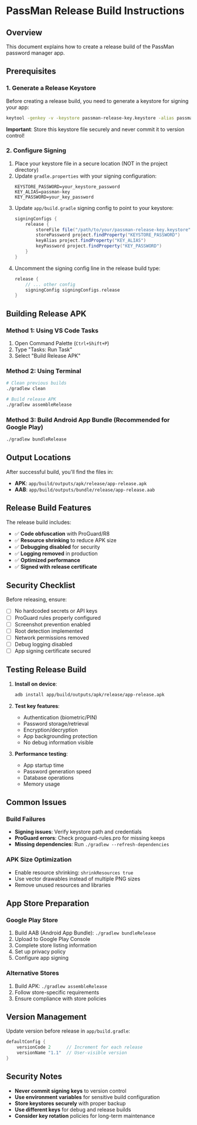 # PassMan Release Build Instructions

## Overview
This document explains how to create a release build of the PassMan password manager app.

## Prerequisites

### 1. Generate a Release Keystore
Before creating a release build, you need to generate a keystore for signing your app:

```bash
keytool -genkey -v -keystore passman-release-key.keystore -alias passman-key -keyalg RSA -keysize 2048 -validity 10000
```

**Important**: Store this keystore file securely and never commit it to version control!

### 2. Configure Signing
1. Place your keystore file in a secure location (NOT in the project directory)
2. Update `gradle.properties` with your signing configuration:
   ```properties
   KEYSTORE_PASSWORD=your_keystore_password
   KEY_ALIAS=passman-key
   KEY_PASSWORD=your_key_password
   ```
3. Update `app/build.gradle` signing config to point to your keystore:
   ```gradle
   signingConfigs {
       release {
           storeFile file("/path/to/your/passman-release-key.keystore")
           storePassword project.findProperty("KEYSTORE_PASSWORD")
           keyAlias project.findProperty("KEY_ALIAS")
           keyPassword project.findProperty("KEY_PASSWORD")
       }
   }
   ```
4. Uncomment the signing config line in the release build type:
   ```gradle
   release {
       // ... other config
       signingConfig signingConfigs.release
   }
   ```

## Building Release APK

### Method 1: Using VS Code Tasks
1. Open Command Palette (`Ctrl+Shift+P`)
2. Type "Tasks: Run Task"
3. Select "Build Release APK"

### Method 2: Using Terminal
```bash
# Clean previous builds
./gradlew clean

# Build release APK
./gradlew assembleRelease
```

### Method 3: Build Android App Bundle (Recommended for Google Play)
```bash
./gradlew bundleRelease
```

## Output Locations

After successful build, you'll find the files in:
- **APK**: `app/build/outputs/apk/release/app-release.apk`
- **AAB**: `app/build/outputs/bundle/release/app-release.aab`

## Release Build Features

The release build includes:
- ✅ **Code obfuscation** with ProGuard/R8
- ✅ **Resource shrinking** to reduce APK size
- ✅ **Debugging disabled** for security
- ✅ **Logging removed** in production
- ✅ **Optimized performance**
- ✅ **Signed with release certificate**

## Security Checklist

Before releasing, ensure:
- [ ] No hardcoded secrets or API keys
- [ ] ProGuard rules properly configured
- [ ] Screenshot prevention enabled
- [ ] Root detection implemented
- [ ] Network permissions removed
- [ ] Debug logging disabled
- [ ] App signing certificate secured

## Testing Release Build

1. **Install on device**:
   ```bash
   adb install app/build/outputs/apk/release/app-release.apk
   ```

2. **Test key features**:
   - Authentication (biometric/PIN)
   - Password storage/retrieval
   - Encryption/decryption
   - App backgrounding protection
   - No debug information visible

3. **Performance testing**:
   - App startup time
   - Password generation speed
   - Database operations
   - Memory usage

## Common Issues

### Build Failures
- **Signing issues**: Verify keystore path and credentials
- **ProGuard errors**: Check proguard-rules.pro for missing keeps
- **Missing dependencies**: Run `./gradlew --refresh-dependencies`

### APK Size Optimization
- Enable resource shrinking: `shrinkResources true`
- Use vector drawables instead of multiple PNG sizes
- Remove unused resources and libraries

## App Store Preparation

### Google Play Store
1. Build AAB (Android App Bundle): `./gradlew bundleRelease`
2. Upload to Google Play Console
3. Complete store listing information
4. Set up privacy policy
5. Configure app signing

### Alternative Stores
1. Build APK: `./gradlew assembleRelease`
2. Follow store-specific requirements
3. Ensure compliance with store policies

## Version Management

Update version before release in `app/build.gradle`:
```gradle
defaultConfig {
    versionCode 2      // Increment for each release
    versionName "1.1"  // User-visible version
}
```

## Security Notes

- **Never commit signing keys** to version control
- **Use environment variables** for sensitive build configuration
- **Store keystores securely** with proper backup
- **Use different keys** for debug and release builds
- **Consider key rotation** policies for long-term maintenance
